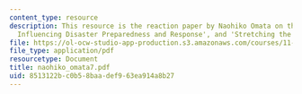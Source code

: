```yaml
---
content_type: resource
description: This resource is the reaction paper by Naohiko Omata on the topic 'Factors
  Influencing Disaster Preparedness and Response', and 'Stretching the Bonds'.
file: https://ol-ocw-studio-app-production.s3.amazonaws.com/courses/11-941-disaster-vulnerability-and-resilience-spring-2005/8513122bc0b58baadef963ea914a8b27_naohiko_omata7.pdf
file_type: application/pdf
resourcetype: Document
title: naohiko_omata7.pdf
uid: 8513122b-c0b5-8baa-def9-63ea914a8b27
---
```

